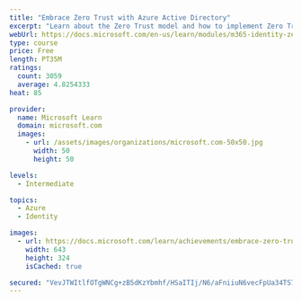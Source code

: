 ```yaml
---
title: "Embrace Zero Trust with Azure Active Directory"
excerpt: "Learn about the Zero Trust model and how to implement Zero Trust into your organization."
webUrl: https://docs.microsoft.com/en-us/learn/modules/m365-identity-zero-trust/
type: course
price: Free
length: PT35M
ratings:
  count: 3059
  average: 4.8254333
heat: 85

provider:
  name: Microsoft Learn
  domain: microsoft.com
  images:
    - url: /assets/images/organizations/microsoft.com-50x50.jpg
      width: 50
      height: 50

levels:
  - Intermediate

topics:
  - Azure
  - Identity

images:
  - url: https://docs.microsoft.com/learn/achievements/embrace-zero-trust-social.png
    width: 643
    height: 324
    isCached: true

secured: "VevJTWItlfOTgWNCg+zB5dKzYbmhf/HSaITIj/N6/aFniiuN6vecFpUa34TS7b/axTA1MZzqh9kjkEL4hJP6pPh1s0b3vOA1WQ/7JVIR0C4NRGjHZL4bxxIVX9sfbf0QsKyx26YlMqc5euK/57P3H/Us3+AxY6tmAblG3pusisNB0KPqpM7b8VM+MJqqwN73uBhx9xi2W4+ioa7m0LLAlRP1Eu7tEefOhL74Ft7Fksvhq7kDwofIJabLwgCsVgRE3OIFQy4PFzNW6wkWRjfbtDNR7e3d9zk5fj8dwDjKarcic8b3442wMY5XyMEzSMevIdrz+0N80DTjDn3FnQKrd2vWut53c8DgCJlkZebX5nuhMK452oOj7XM9NUTBKFgq4fK1W+IZGU506qfeORaFrQZxJOBLJLtNXo6wifrKf9Y=;AOji9LAg5zdC2z5iQ/5QPw=="
---
```


